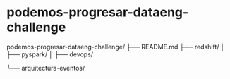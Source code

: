 # podemos-progresar-dataeng-challenge
podemos-progresar-dataeng-challenge/
├── README.md
├── redshift/
│   
├── pyspark/
│ 
├── devops/

└── arquitectura-eventos/
   
